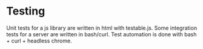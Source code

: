 # Testing

Unit tests for a js library are written in html with testable.js.
Some integration tests for a server are written in bash/curl.
Test automation is done with bash + curl + headless chrome.
